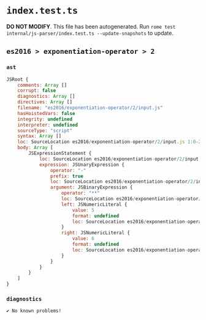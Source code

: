 # `index.test.ts`

**DO NOT MODIFY**. This file has been autogenerated. Run `rome test internal/js-parser/index.test.ts --update-snapshots` to update.

## `es2016 > exponentiation-operator > 2`

### `ast`

```javascript
JSRoot {
	comments: Array []
	corrupt: false
	diagnostics: Array []
	directives: Array []
	filename: "es2016/exponentiation-operator/2/input.js"
	hasHoistedVars: false
	integrity: undefined
	interpreter: undefined
	sourceType: "script"
	syntax: Array []
	loc: SourceLocation es2016/exponentiation-operator/2/input.js 1:0-2:0
	body: Array [
		JSExpressionStatement {
			loc: SourceLocation es2016/exponentiation-operator/2/input.js 1:0-1:10
			expression: JSUnaryExpression {
				operator: "-"
				prefix: true
				loc: SourceLocation es2016/exponentiation-operator/2/input.js 1:0-1:9
				argument: JSBinaryExpression {
					operator: "**"
					loc: SourceLocation es2016/exponentiation-operator/2/input.js 1:2-1:8
					left: JSNumericLiteral {
						value: 5
						format: undefined
						loc: SourceLocation es2016/exponentiation-operator/2/input.js 1:2-1:3
					}
					right: JSNumericLiteral {
						value: 6
						format: undefined
						loc: SourceLocation es2016/exponentiation-operator/2/input.js 1:7-1:8
					}
				}
			}
		}
	]
}
```

### `diagnostics`

```
✔ No known problems!

```
